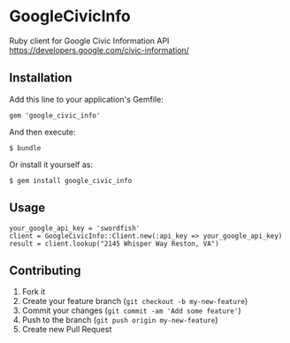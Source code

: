 # GoogleCivicInfo

Ruby client for Google Civic Information API https://developers.google.com/civic-information/

## Installation

Add this line to your application's Gemfile:

    gem 'google_civic_info'

And then execute:

    $ bundle

Or install it yourself as:

    $ gem install google_civic_info

## Usage

    your_google_api_key = 'swordfish'
    client = GoogleCivicInfo::Client.new(:api_key => your_google_api_key)
    result = client.lookup("2145 Whisper Way Reston, VA")

## Contributing

1. Fork it
2. Create your feature branch (`git checkout -b my-new-feature`)
3. Commit your changes (`git commit -am 'Add some feature'`)
4. Push to the branch (`git push origin my-new-feature`)
5. Create new Pull Request
